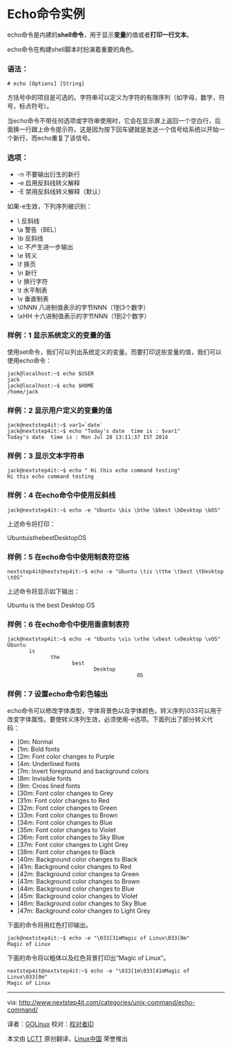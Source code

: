 Echo命令实例
================================================================================

echo命令是内建的**shell命令**，用于显示**变量**的值或者**打印一行文本**。

echo命令在构建shell脚本时扮演着重要的角色。
 
### 语法： ###

    # echo [Options] [String]

方括号中的项目是可选的。字符串可以定义为字符的有限序列（如字母，数字，符号，标点符号）。

当echo命令不带任何选项或字符串使用时，它会在显示屏上返回一个空白行，后面换一行跟上命令提示符。这是因为按下回车键就是发送一个信号给系统以开始一个新行，而echo重复了该信号。
 
### 选项： ###


- -n     不要输出衍生的新行
- -e     启用反斜线转义解释
- -E     禁用反斜线转义解释（默认）


如果-e生效，下列序列被识别：

- \\     反斜线
- \a     警告（BEL）
- \b     反斜线
- \c     不产生进一步输出
- \e     转义
- \f     换页
- \n     新行
- \r     换行字符
- \t     水平制表
- \v     垂直制表
- \0NNN  八进制值表示的字节NNN（1到3个数字）
- \xHH   十六进制值表示的字节NNN（1到2个数字）

### 样例：1  显示系统定义的变量的值 ###

使用set命令，我们可以列出系统定义的变量。而要打印这些变量的值，我们可以使用echo命令：

    jack@localhost:~$ echo $USER
    jack
    jack@localhost:~$ echo $HOME
    /home/jack

### 样例：2 显示用户定义的变量的值 ###

    jack@nextstep4it:~$ var1=`date`
    jack@nextstep4it:~$ echo "Today's date  time is : $var1"
    Today's date  time is : Mon Jul 28 13:11:37 IST 2014

### 样例：3 显示文本字符串 ###

    jack@nextstep4it:~$ echo " Hi this echo command testing"
    Hi this echo command testing

### 样例：4 在echo命令中使用反斜线 ###

    jack@nextstep4it:~$ echo -e "Ubuntu \bis \bthe \bbest \bDesktop \bOS"

上述命令将打印：

UbuntuisthebestDesktopOS

### 样例：5  在echo命令中使用制表符空格 ###

    nextstep4it@nextstep4it:~$ echo -e "Ubuntu \tis \tthe \tbest \tDesktop \tOS"

上述命令将显示如下输出：

Ubuntu is the best Desktop OS

### 样例：6 在echo命令中使用垂直制表符 ###

    jack@nextstep4it:~$ echo -e "Ubuntu \vis \vthe \vbest \vDesktop \vOS"
    Ubuntu
           is
                  the
                         best
                                Desktop
                                              OS

### 样例：7  设置echo命令彩色输出 ###

echo命令可以修改字体类型，字体背景色以及字体颜色，转义序列\033可以用于改变字体属性。要使转义序列生效，必须使用-e选项。下面列出了部分转义代码：

- [0m: Normal
- [1m: Bold fonts
- [2m: Font color changes to Purple
- [4m: Underlined fonts
- [7m: Invert foreground and background colors
- [8m: Invisible fonts
- [9m: Cross lined fonts
- [30m: Font color changes to Grey 
- [31m: Font color changes to Red
- [32m: Font color changes to Green
- [33m: Font color changes to Brown
- [34m: Font color changes to Blue
- [35m: Font color changes to Violet
- [36m: Font color changes to Sky Blue
- [37m: Font color changes to Light Grey
- [38m: Font color changes to Black
- [40m: Background color changes to Black
- [41m: Background color changes to Red
- [42m: Background color changes to Green
- [43m: Background color changes to Brown
- [44m: Background color changes to Blue
- [45m: Background color changes to Violet
- [46m: Background color changes to Sky Blue
- [47m: Background color changes to Light Grey

下面的命令将用红色打印输出。

    jack@nextstep4it:~$ echo -e "\033[31mMagic of Linux\033[0m"
    Magic of Linux

下面的命令将以粗体以及红色背景打印出“Magic of Linux”。

    nextstep4it@nextstep4it:~$ echo -e "\033[1m\033[41mMagic of Linux\033[0m"
    Magic of Linux

--------------------------------------------------------------------------------

via: http://www.nextstep4it.com/categories/unix-command/echo-command/

译者：[GOLinux](https://github.com/GOLinux)
校对：[校对者ID](https://github.com/校对者ID)

本文由 [LCTT](https://github.com/LCTT/TranslateProject) 原创翻译，[Linux中国](http://linux.cn/) 荣誉推出
